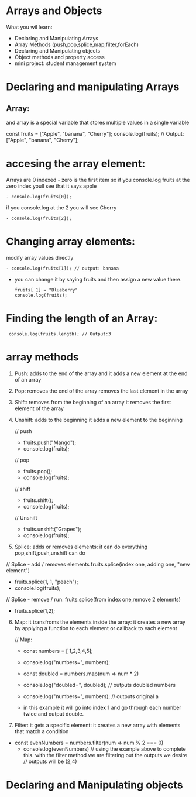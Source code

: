 # Arrays and Objects 
What you wil learn:
 - Declaring and Manipulating Arrays 
 - Array Methods (push,pop,splice,map,filter,forEach)
 - Declaring and Manipulating objects 
 - Object methods and property access
 - mini project: student management system 

 # Declaring and manipulating Arrays 
 
 ## Array:
 and array is a special variable that stores multiple values in a single variable

const fruits = ["Apple", "banana", "Cherry"];
console.log(fruits); // Output: ["Apple", "banana", "Cherry"];

# accesing the array element: 
Arrays are 0 indexed - zero is the first item
so if you console.log fruits at the zero index youll see that it says apple

    - console.log(fruits[0]);

 if you console.log at the 2 you will see Cherry

    - console.log(fruits[2]);


# Changing array elements: 
modify array values directly 

    - console.log(fruits[1]); // output: banana 

- you can change it by saying fruits and then assign a new value there.
      
      fruits[ 1] = "Blueberry"
      console.log(fruits);

 # Finding the length of an Array:

     console.log(fruits.length); // Output:3

# array methods
1. Push: adds to the end of the array and it adds a new element at the end of an array
2. Pop: removes the end of the array removes the last element in the array
3. Shift: removes from the beginning of an array it removes the first element of the array
4. Unshift: adds to the beginning it adds a new element to the beginning 


    // push
   - fruits.push("Mango");
   - console.log(fruits); 

    // pop 
   - fruits.pop();
   - console.log(fruits);

   // shift 
   - fruits.shift();
   - console.log(fruits);

   // Unshift 
   - fruits.unshift("Grapes");
   - console.log(fruits);

5. Splice: adds or removes elements: it can do everything pop,shift,push,unshift can do

// Splice - add / removes elements fruits.splice(index one, adding one, "new element")
   - fruits.splice(1, 1, "peach");
   - console.log(fruits);
   
// Splice - remove / run: fruits.splice(from index one,remove 2 elements)
   - fruits.splice(1,2);

6. Map: it transfroms the elements inside the array: it creates a new array by applying a function to each element or callback to each element

      // Map: 
     - const numbers = [ 1,2,3,4,5];
     - console.log("numbers=", numbers);
     - const doubled = numbers.map(num => num * 2)
     - console.log("doubled=", doubled); // outputs doubled numbers
     - console.log("numbers=", numbers); // outputs original a

     - in this example it will go into index 1 and go through each number twice and output double.

7. Filter: it gets a specific element: it creates a new array with elements that match a condition

- const evenNumbers = numbers.filter(num => num % 2 === 0)
    -  console.log(evenNumbers) // using the example above to complete this. with the filter method we are filtering out the outputs we desire // outputs will be (2,4)


# Declaring and Manipulating objects

